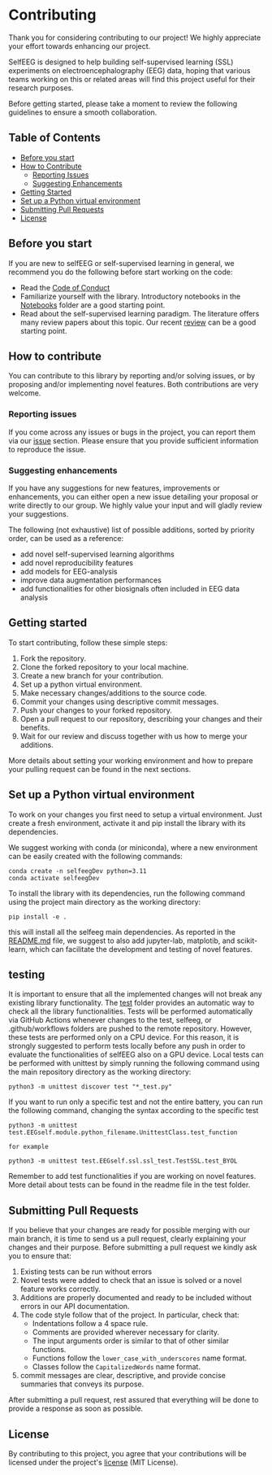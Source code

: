 # Contributing

Thank you for considering contributing to our project! We highly appreciate your
effort towards enhancing our project.

SelfEEG is designed to help building self-supervised learning (SSL) experiments on
electroencephalography (EEG) data, hoping that various teams working on this or
related areas will find this project useful for their research purposes.

Before getting started, please take a moment to review the following guidelines to
ensure a smooth collaboration.

## Table of Contents
* [Before you start](#Before-you-start)
* [How to Contribute](#How-to-contribute)
  * [Reporting Issues](#Reporting-issues)
  * [Suggesting Enhancements](#Suggesting-enhancements)
* [Getting Started](#Getting-started)
* [Set up a Python virtual environment](#Set-up-a-Python-virtual-environment)
* [Submitting Pull Requests](#Submitting-Pull-Requests)
* [License](#License)

## Before you start

If you are new to selfEEG or self-supervised learning in general, we recommend you
do the following before start working on the code:

 * Read the [Code of Conduct](https://github.com/MedMaxLab/selfEEG)
 * Familiarize yourself with the library. Introductory notebooks in the
   [Notebooks](https://github.com/MedMaxLab/selfEEG/Notebooks) folder are a
   good starting point.
 * Read about the self-supervised learning paradigm. The literature offers many
   review papers about this topic. Our recent
   [review](https://doi.org/10.1109/ACCESS.2023.3344531) can be a good
   starting point.

## How to contribute

You can contribute to this library by reporting and/or solving issues, or by
proposing and/or implementing novel features. Both contributions are very welcome.


### Reporting issues

If you come across any issues or bugs in the project, you can report them via our
[issue](https://github.com/MedMaxLab/selfEEG/issues) section.
Please ensure that you provide sufficient information to reproduce the issue.

### Suggesting enhancements

If you have any suggestions for new features, improvements or enhancements,
you can either open a new issue detailing your proposal or write directly to our
group. We highly value your input and will gladly review your suggestions.

The following (not exhaustive) list of possible additions,
sorted by priority order, can be used as a reference:

* add novel self-supervised learning algorithms
* add novel reproducibility features
* add models for EEG-analysis
* improve data augmentation performances
* add functionalities for other biosignals often included in EEG data analysis

## Getting started
To start contributing, follow these simple steps:

1. Fork the repository.
2. Clone the forked repository to your local machine.
3. Create a new branch for your contribution.
4. Set up a python virtual environment.
5. Make necessary changes/additions to the source code.
6. Commit your changes using descriptive commit messages.
7. Push your changes to your forked repository.
8. Open a pull request to our repository, describing your changes and their benefits.
9. Wait for our review and discuss together with us how to merge your additions.

More details about setting your working environment and how to prepare your pulling
request can be found in the next sections.


## Set up a Python virtual environment

To work on your changes you first need to setup a virtual environment.
Just create a fresh environment, activate it and pip install the library with its
dependencies.

We suggest working with conda (or miniconda), where a new environment can be easily
created with the following commands:

```
conda create -n selfeegDev python=3.11
conda activate selfeegDev
```
To install the library with its dependencies, run the following command using the
project main directory as the working directory:
```
pip install -e .
```
this will install all the selfeeg main dependencies. As reported in the
[README.md](README.md) file, we suggest to also add jupyter-lab, matplotib,
and scikit-learn, which can facilitate the development and testing of
novel features.

## testing

It is important to ensure that all the implemented changes will not break any
existing library functionality. The [test](/test) folder provides an automatic
way to check all the library functionalities. Tests will be performed automatically
via GitHub Actions whenever changes to the test, selfeeg, or .github/workflows
folders are pushed to the remote repository. However, these tests are performed
only on a CPU device. For this reason, it is strongly suggested to perform tests
locally before any push in order to evaluate the functionalities of selfEEG also on
a GPU device.
Local tests can be performed with unittest by simply running the following command
using the main repository directory as the working directory:

```
python3 -m unittest discover test "*_test.py"
```
If you want to run only a specific test and not the entire battery, you can run
the following command, changing the syntax according to the specific test
```
python3 -m unittest test.EEGself.module.python_filename.UnittestClass.test_function

for example

python3 -m unittest test.EEGself.ssl.ssl_test.TestSSL.test_BYOL
```

Remember to add test functionalities if you are working on novel features.
More detail about tests can be found in the readme file in the test folder.


## Submitting Pull Requests

If you believe that your changes are ready for possible merging with our main
branch, it is time to send us a pull request, clearly explaining your changes and
their purpose. Before submitting a pull request we kindly ask you to ensure that:

1. Existing tests can be run without errors
2. Novel tests were added to check that an issue is solved or a novel feature works
   correctly.
4. Additions are properly documented and ready to be included without errors in our
   API documentation.
6. The code style follow that of the project. In particular, check that:
   * Indentations follow a 4 space rule.
   * Comments are provided wherever necessary for clarity.
   * The input arguments order is similar to that of other similar functions.
   * Functions follow the `lower_case_with_underscores` name format.
   * Classes follow the `CapitalizedWords` name format.
7. commit messages are clear, descriptive, and provide concise summaries that
   conveys its purpose.

After submitting a pull request, rest assured that everything will be done to
provide a response as soon as possible.

## License

By contributing to this project, you agree that your contributions will be licensed
under the project's [license](LICENSE.md) (MIT License).

